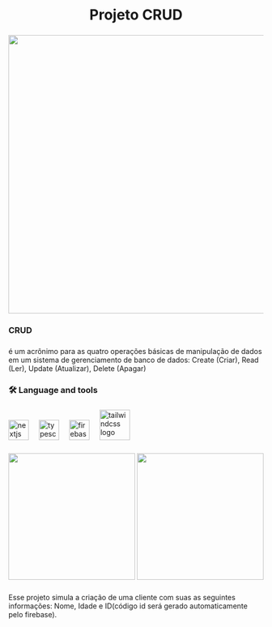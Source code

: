 <h1 align="center">Projeto CRUD</h1>

###

<div align="center">
  <img height="550" src="https://i.ibb.co/CvFYrWV/tabela.png"  />
</div>

###

<h3 align="left">CRUD</h3>

###

<p align="left">é um acrônimo para as quatro operações básicas de manipulação de dados em um sistema de gerenciamento de banco de dados: Create (Criar), Read (Ler), Update (Atualizar), Delete (Apagar)</p>

###

<h3 align="left">🛠 Language and tools</h3>

###

<div align="left">
  <img src="https://cdn.jsdelivr.net/gh/devicons/devicon/icons/nextjs/nextjs-original.svg" height="40" alt="nextjs logo"  />
  <img width="12" />
  <img src="https://cdn.jsdelivr.net/gh/devicons/devicon/icons/typescript/typescript-original.svg" height="40" alt="typescript logo"  />
  <img width="12" />
  <img src="https://cdn.jsdelivr.net/gh/devicons/devicon/icons/firebase/firebase-plain.svg" height="40" alt="firebase logo"  />
  <img width="12" />
  <img src="https://cdn.jsdelivr.net/gh/devicons/devicon/icons/tailwindcss/tailwindcss-original-wordmark.svg" height="60" alt="tailwindcss logo"  />
</div>

###

<div align="center">
  <img height="250" src="https://i.ibb.co/CvFYrWV/tabela.png"  />
  <img height="250" src="https://i.ibb.co/qsMzNL7/form.png"  />
</div>

###

<p align="left">Esse projeto simula a criação de uma cliente com suas as seguintes informações: Nome, Idade e ID(código id será gerado automaticamente pelo firebase).</p>

###
